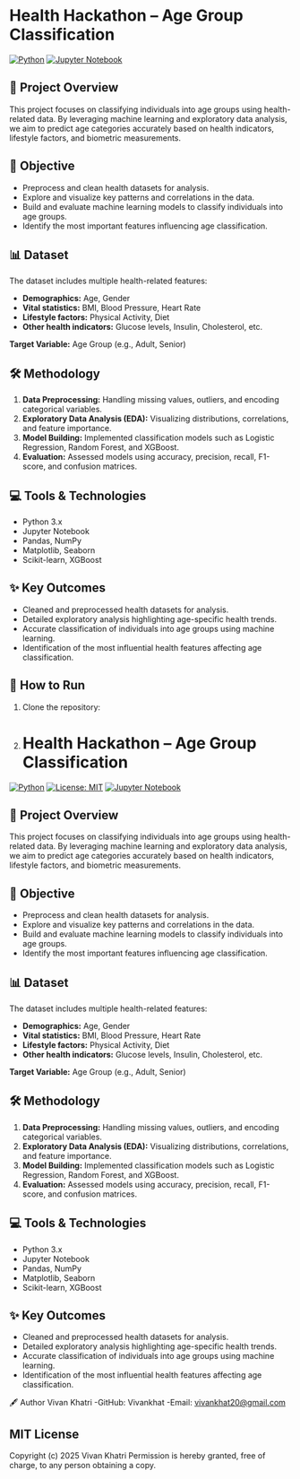 # Health Hackathon – Age Group Classification

[![Python](https://img.shields.io/badge/Python-3.10-blue)](https://www.python.org/)
[![Jupyter Notebook](https://img.shields.io/badge/Notebook-Jupyter-orange)](https://jupyter.org/)

## 🏥 Project Overview
This project focuses on classifying individuals into age groups using health-related data. By leveraging machine learning and exploratory data analysis, we aim to predict age categories accurately based on health indicators, lifestyle factors, and biometric measurements.

## 🎯 Objective
- Preprocess and clean health datasets for analysis.  
- Explore and visualize key patterns and correlations in the data.  
- Build and evaluate machine learning models to classify individuals into age groups.  
- Identify the most important features influencing age classification.  

## 📊 Dataset
The dataset includes multiple health-related features:  
- **Demographics:** Age, Gender  
- **Vital statistics:** BMI, Blood Pressure, Heart Rate  
- **Lifestyle factors:** Physical Activity, Diet  
- **Other health indicators:** Glucose levels, Insulin, Cholesterol, etc.  

**Target Variable:** Age Group (e.g., Adult, Senior)

## 🛠 Methodology
1. **Data Preprocessing:** Handling missing values, outliers, and encoding categorical variables.  
2. **Exploratory Data Analysis (EDA):** Visualizing distributions, correlations, and feature importance.  
3. **Model Building:** Implemented classification models such as Logistic Regression, Random Forest, and XGBoost.  
4. **Evaluation:** Assessed models using accuracy, precision, recall, F1-score, and confusion matrices.  

## 💻 Tools & Technologies
- Python 3.x  
- Jupyter Notebook  
- Pandas, NumPy  
- Matplotlib, Seaborn  
- Scikit-learn, XGBoost  

## ✨ Key Outcomes
- Cleaned and preprocessed health datasets for analysis.  
- Detailed exploratory analysis highlighting age-specific health trends.  
- Accurate classification of individuals into age groups using machine learning.  
- Identification of the most influential health features affecting age classification.  

## 🚀 How to Run
1. Clone the repository:
2. # Health Hackathon – Age Group Classification

[![Python](https://img.shields.io/badge/Python-3.10-blue)](https://www.python.org/)
[![License: MIT](https://img.shields.io/badge/License-MIT-yellow.svg)](LICENSE)
[![Jupyter Notebook](https://img.shields.io/badge/Notebook-Jupyter-orange)](https://jupyter.org/)

## 🏥 Project Overview
This project focuses on classifying individuals into age groups using health-related data. By leveraging machine learning and exploratory data analysis, we aim to predict age categories accurately based on health indicators, lifestyle factors, and biometric measurements.

## 🎯 Objective
- Preprocess and clean health datasets for analysis.  
- Explore and visualize key patterns and correlations in the data.  
- Build and evaluate machine learning models to classify individuals into age groups.  
- Identify the most important features influencing age classification.  

## 📊 Dataset
The dataset includes multiple health-related features:  
- **Demographics:** Age, Gender  
- **Vital statistics:** BMI, Blood Pressure, Heart Rate  
- **Lifestyle factors:** Physical Activity, Diet  
- **Other health indicators:** Glucose levels, Insulin, Cholesterol, etc.  

**Target Variable:** Age Group (e.g., Adult, Senior)

## 🛠 Methodology
1. **Data Preprocessing:** Handling missing values, outliers, and encoding categorical variables.  
2. **Exploratory Data Analysis (EDA):** Visualizing distributions, correlations, and feature importance.  
3. **Model Building:** Implemented classification models such as Logistic Regression, Random Forest, and XGBoost.  
4. **Evaluation:** Assessed models using accuracy, precision, recall, F1-score, and confusion matrices.  

## 💻 Tools & Technologies
- Python 3.x  
- Jupyter Notebook  
- Pandas, NumPy  
- Matplotlib, Seaborn  
- Scikit-learn, XGBoost  

## ✨ Key Outcomes
- Cleaned and preprocessed health datasets for analysis.  
- Detailed exploratory analysis highlighting age-specific health trends.  
- Accurate classification of individuals into age groups using machine learning.  
- Identification of the most influential health features affecting age classification.  

🖋 Author
Vivan Khatri
-GitHub: Vivankhat
-Email: vivankhat20@gmail.com
   
## MIT License
Copyright (c) 2025 Vivan Khatri
Permission is hereby granted, free of charge, to any person obtaining a copy.

